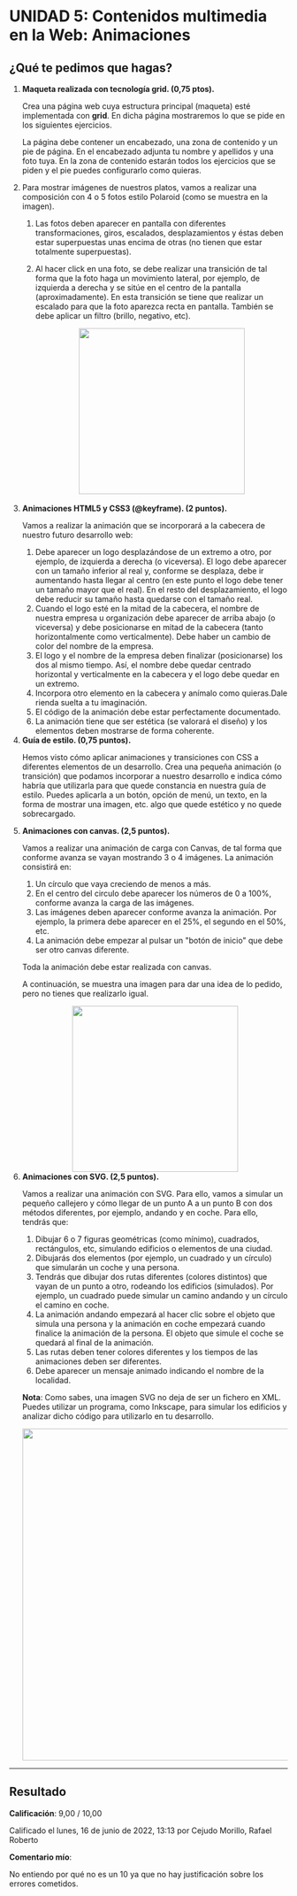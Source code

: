# UNIDAD 5: Contenidos multimedia en la Web: Animaciones
## ¿Qué te pedimos que hagas?
<ol>
	<li>
		<strong>Maqueta realizada con tecnología grid. (0,75 ptos).</strong>
		<p>Crea una página web cuya estructura principal (maqueta) esté implementada con <strong>grid</strong>. En dicha página mostraremos lo que se pide en los siguientes ejercicios.</p>
		<p>La página debe contener un encabezado, una zona de contenido y un pie de página. En el encabezado adjunta tu nombre y apellidos y una foto tuya. En la zona de contenido estarán todos los ejercicios que se piden y el pie puedes configurarlo como quieras.</p>
	</li>
	<li>
		<p>Para mostrar imágenes de nuestros platos, vamos a realizar una composición con 4 o 5 fotos estilo Polaroid (como se muestra en la imagen).</p>
		<ol>
			<li>Las fotos deben aparecer en pantalla con diferentes transformaciones, giros, escalados, desplazamientos y éstas deben estar superpuestas unas encima de otras (no tienen que estar totalmente superpuestas).</li>
			<li>
				<p>Al hacer click en una foto, se debe realizar una transición de tal forma que la foto haga un movimiento lateral, por ejemplo, de izquierda a derecha y se sitúe en el centro de la pantalla (aproximadamente). En esta transición se tiene que realizar un escalado para que la foto aparezca recta en pantalla. También se debe aplicar un filtro (brillo, negativo, etc).<br></p>
				<div align="center">
					<img src="./adjuntos/readme/ejercicio2.png" height="300">
				</div>
				<br>
			</li>
		</ol>
	</li>
	<li>
		<strong>Animaciones HTML5 y CSS3 (@keyframe). (2 puntos).</strong>
		<p>Vamos a realizar la animación que se incorporará a la cabecera de nuestro futuro desarrollo web:</p>
		<ol>
			<li>Debe aparecer un logo desplazándose de un extremo a otro, por ejemplo, de izquierda a derecha (o viceversa). El logo debe aparecer con un tamaño inferior al real y, conforme se desplaza, debe ir aumentando hasta llegar al centro (en este punto el logo debe tener un tamaño mayor que el real). En el resto del desplazamiento, el logo debe reducir su tamaño hasta quedarse con el tamaño real.</li>
			<li>Cuando el logo esté en la mitad de la cabecera, el nombre de nuestra empresa u organización debe aparecer de arriba abajo (o viceversa) y debe posicionarse en mitad de la cabecera (tanto horizontalmente como verticalmente). Debe haber un cambio de color del nombre de la empresa.</li>
			<li>El logo y el nombre de la empresa deben finalizar (posicionarse) los dos al mismo tiempo. Así, el nombre debe quedar centrado horizontal y verticalmente en la cabecera y el logo debe quedar en un extremo.</li>
			<li>Incorpora otro elemento en la cabecera y anímalo como quieras.Dale rienda suelta a tu imaginación.</li>
			<li>El código de la animación debe estar perfectamente documentado.</li>
			<li>La animación tiene que ser estética (se valorará el diseño) y los elementos deben mostrarse de forma coherente.</li>
		</ol>
	</li>
	<li>
		<strong>Guía de estilo. (0,75 puntos).</strong>
		<p>Hemos visto cómo aplicar animaciones y transiciones con CSS a diferentes elementos de un desarrollo. Crea una pequeña animación (o transición) que podamos incorporar a nuestro desarrollo e indica cómo habría que utilizarla para que quede constancia en nuestra guía de estilo. Puedes aplicarla a un botón, opción de menú, un texto, en la forma de mostrar una imagen, etc. algo que quede estético y no quede sobrecargado.</p>
	</li>
	<li>
		<strong>Animaciones con canvas. (2,5 puntos).</strong>
		<p>Vamos a realizar una animación de carga con Canvas, de tal forma que conforme avanza se vayan mostrando 3 o 4 imágenes. La animación consistirá en:</p>
		<ol>
			<li>Un círculo que vaya creciendo de menos a más.</li>
			<li>En el centro del circulo debe aparecer los números de 0 a 100%, conforme avanza la carga de las imágenes.</li>
			<li>Las imágenes deben aparecer conforme avanza la animación. Por ejemplo, la primera debe aparecer en el 25%, el segundo en el 50%, etc.</li>
			<li>La animación debe empezar al pulsar un "botón de inicio" que debe ser otro canvas diferente.</li>
		</ol>
		<p>Toda la animación debe estar realizada con canvas.</p>
		<p>A continuación, se muestra una imagen para dar una idea de lo pedido, pero no tienes que realizarlo igual.</p>
		<div align="center">
			<img src="./adjuntos/readme/ejercicio4.png" height="300">
		</div>
	</li>
	<li>
		<strong>Animaciones con SVG. (2,5 puntos).</strong>
		<p>Vamos a realizar una animación con SVG. Para ello, vamos a simular un pequeño callejero y cómo llegar de un punto A a un punto B con dos métodos diferentes, por ejemplo, andando y en coche. Para ello, tendrás que:</p>
		<ol>
			<li>Dibujar 6 o 7 figuras geométricas (como mínimo), cuadrados, rectángulos, etc, simulando edificios o elementos de una ciudad.</li>
			<li>Dibujarás dos elementos (por ejemplo, un cuadrado y un círculo) que simularán un coche y una persona.</li>
			<li>Tendrás que dibujar dos rutas diferentes (colores distintos) que vayan de un punto a otro, rodeando los edificios (simulados). Por ejemplo, un cuadrado puede simular un camino andando y un círculo el camino en coche.</li>
			<li>La animación andando empezará al hacer clic sobre el objeto que simula una persona y la animación en coche empezará cuando finalice la animación de la persona. El objeto que simule el coche se quedará al final de la animación.</li>
			<li>Las rutas deben tener colores diferentes y los tiempos de las animaciones deben ser diferentes.</li>
			<li>Debe aparecer un mensaje animado indicando el nombre de la localidad.</li>
		</ol>
		<p><strong>Nota</strong>: Como sabes, una imagen SVG no deja de ser un fichero en XML. Puedes utilizar un programa, como Inkscape, para simular los edificios y analizar dicho código para utilizarlo en tu desarrollo.</p>
		<div align="center">
			<img src="./adjuntos/readme/ejercicio6.png" height="600">
		</div>
	</li>
</ol>

---

## Resultado

**Calificación**: 9,00 / 10,00

Calificado el lunes, 16 de junio de 2022, 13:13 por	Cejudo Morillo, Rafael Roberto

**Comentario mío**:

No entiendo por qué no es un 10 ya que no hay justificación sobre los errores cometidos.